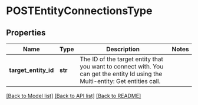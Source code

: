 # POSTEntityConnectionsType

## Properties
Name | Type | Description | Notes
------------ | ------------- | ------------- | -------------
**target_entity_id** | **str** | The ID of the target entity that you want to connect with. You can get the entity Id using the Multi-entity: Get entities call.  | 

[[Back to Model list]](../README.md#documentation-for-models) [[Back to API list]](../README.md#documentation-for-api-endpoints) [[Back to README]](../README.md)

